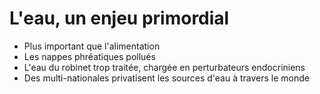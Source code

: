 # L'eau, un enjeu primordial

- Plus important que l'alimentation
- Les nappes phréatiques pollués
- L'eau du robinet trop traitée, chargée en perturbateurs endocriniens
- Des multi-nationales privatisent les sources d'eau à travers le monde
